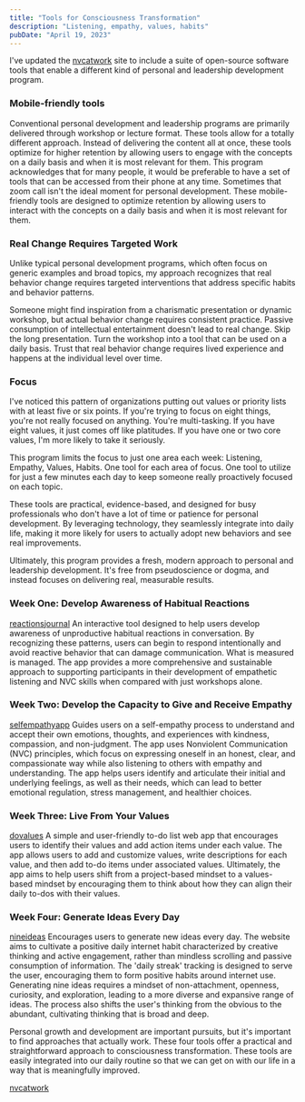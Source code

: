 ```yaml
---
title: "Tools for Consciousness Transformation"
description: "Listening, empathy, values, habits"
pubDate: "April 19, 2023"
---
```


I've updated the [nvcatwork](https://nvcatwork.com/) site to include a suite of open-source software tools that enable a different kind of personal and leadership development program.

### Mobile-friendly tools

Conventional personal development and leadership programs are primarily delivered through workshop or lecture format. These tools allow for a totally different approach. Instead of delivering the content all at once, these tools optimize for higher retention by allowing users to engage with the concepts on a daily basis and when it is most relevant for them. This program acknowledges that for many people, it would be preferable to have a set of tools that can be accessed from their phone at any time. Sometimes that zoom call isn't the ideal moment for personal development. These mobile-friendly tools are designed to optimize retention by allowing users to interact with the concepts on a daily basis and when it is most relevant for them.

### Real Change Requires Targeted Work

Unlike typical personal development programs, which often focus on generic examples and broad topics, my approach recognizes that real behavior change requires targeted interventions that address specific habits and behavior patterns.

Someone might find inspiration from a charismatic presentation or dynamic workshop, but actual behavior change requires consistent practice. Passive consumption of intellectual entertainment doesn't lead to real change. Skip the long presentation. Turn the workshop into a tool that can be used on a daily basis. Trust that real behavior change requires lived experience and happens at the individual level over time.

### Focus

I've noticed this pattern of organizations putting out values or priority lists with at least five or six points. If you're trying to focus on eight things, you're not really focused on anything. You're multi-tasking. If you have eight values, it just comes off like platitudes. If you have one or two core values, I'm more likely to take it seriously.

This program limits the focus to just one area each week: Listening, Empathy, Values, Habits. One tool for each area of focus. One tool to utilize for just a few minutes each day to keep someone really proactively focused on each topic.

These tools are practical, evidence-based, and designed for busy professionals who don't have a lot of time or patience for personal development. By leveraging technology, they seamlessly integrate into daily life, making it more likely for users to actually adopt new behaviors and see real improvements.

Ultimately, this program provides a fresh, modern approach to personal and leadership development. It's free from pseudoscience or dogma, and instead focuses on delivering real, measurable results.

### Week One: Develop Awareness of Habitual Reactions

[reactionsjournal](https://josephrmartinez.github.io/reactionsjournal/)
An interactive tool designed to help users develop awareness of unproductive habitual reactions in conversation. By recognizing these patterns, users can begin to respond intentionally and avoid reactive behavior that can damage communication. What is measured is managed. The app provides a more comprehensive and sustainable approach to supporting participants in their development of empathetic listening and NVC skills when compared with just workshops alone.

### Week Two: Develop the Capacity to Give and Receive Empathy

[selfempathyapp](https://selfempathy.app/)
Guides users on a self-empathy process to understand and accept their own emotions, thoughts, and experiences with kindness, compassion, and non-judgment. The app uses Nonviolent Communication (NVC) principles, which focus on expressing oneself in an honest, clear, and compassionate way while also listening to others with empathy and understanding. The app helps users identify and articulate their initial and underlying feelings, as well as their needs, which can lead to better emotional regulation, stress management, and healthier choices.

### Week Three: Live From Your Values

[dovalues](https://dovalues.app/)
A simple and user-friendly to-do list web app that encourages users to identify their values and add action items under each value. The app allows users to add and customize values, write descriptions for each value, and then add to-do items under associated values. Ultimately, the app aims to help users shift from a project-based mindset to a values-based mindset by encouraging them to think about how they can align their daily to-dos with their values.

### Week Four: Generate Ideas Every Day

[nineideas](https://nineideas.net/)
Encourages users to generate new ideas every day. The website aims to cultivate a positive daily internet habit characterized by creative thinking and active engagement, rather than mindless scrolling and passive consumption of information. The 'daily streak' tracking is designed to serve the user, encouraging them to form positive habits around internet use. Generating nine ideas requires a mindset of non-attachment, openness, curiosity, and exploration, leading to a more diverse and expansive range of ideas. The process also shifts the user's thinking from the obvious to the abundant, cultivating thinking that is broad and deep.

Personal growth and development are important pursuits, but it's important to find approaches that actually work. These four tools offer a practical and straightforward approach to consciousness transformation. These tools are easily integrated into our daily routine so that we can get on with our life in a way that is meaningfully improved.

[nvcatwork](https://nvcatwork.com/)
